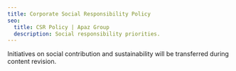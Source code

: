 ```yaml
---
title: Corporate Social Responsibility Policy
seo:
  title: CSR Policy | Apaz Group
  description: Social responsibility priorities.
---
```

Initiatives on social contribution and sustainability will be transferred during content revision.
